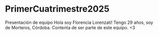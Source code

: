 # PrimerCuatrimestre2025

Presentación de equipo
Hola soy Florencia Lorenzati! Tengo 29 años, soy de Morteros, Córdoba. Contenta de ser parte de este equipo. <3
